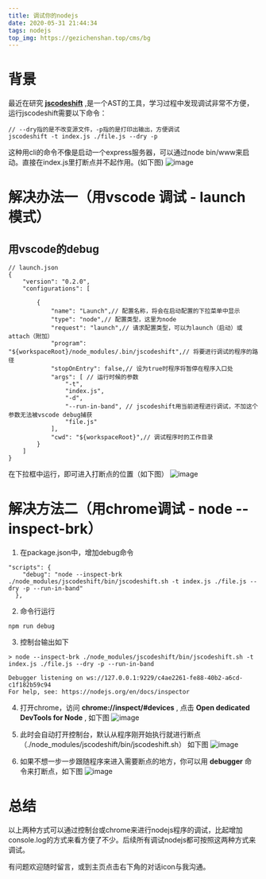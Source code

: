 ```yaml
---
title: 调试你的nodejs
date: 2020-05-31 21:44:34
tags: nodejs
top_img: https://gezichenshan.top/cms/bg
---
```


# 背景
最近在研究 **[jscodeshift](https://github.com/facebook/jscodeshift)** ,是一个AST的工具，学习过程中发现调试非常不方便，运行jscodeshift需要以下命令：
```
// --dry指的是不改变源文件，-p指的是打印出输出，方便调试 
jscodeshift -t index.js ./file.js --dry -p
```

这种用cli的命令不像是启动一个express服务器，可以通过node bin/www来启动。直接在index.js里打断点并不起作用。(如下图)
![image](https://static.gezichenshan.top/blog/nodejs/1.png)


# 解决办法一（用vscode 调试 - launch模式）


## 用vscode的debug

```
// launch.json
{
    "version": "0.2.0",
    "configurations": [
        
        {
            "name": "Launch",// 配置名称，将会在启动配置的下拉菜单中显示
            "type": "node",// 配置类型，这里为node
            "request": "launch",// 请求配置类型，可以为launch（启动）或attach（附加）
            "program": "${workspaceRoot}/node_modules/.bin/jscodeshift",// 将要进行调试的程序的路径
            "stopOnEntry": false,// 设为true时程序将暂停在程序入口处
            "args": [ // 运行时候的参数
                "-t",
                "index.js",
                "-d",
                "--run-in-band", // jscodeshift用当前进程进行调试，不加这个参数无法被vscode debug捕获
                "file.js"
            ],
            "cwd": "${workspaceRoot}",// 调试程序时的工作目录
        }
    ]
}
```

在下拉框中运行，即可进入打断点的位置（如下图）
![image](https://static.gezichenshan.top/blog/nodejs/2.png)


# 解决方法二（用chrome调试 - node --inspect-brk）

1. 在package.json中，增加debug命令
```
"scripts": {
    "debug": "node --inspect-brk ./node_modules/jscodeshift/bin/jscodeshift.sh -t index.js ./file.js --dry -p --run-in-band"
  },
```

2. 命令行运行
```
npm run debug
```

3. 控制台输出如下
```
> node --inspect-brk ./node_modules/jscodeshift/bin/jscodeshift.sh -t index.js ./file.js --dry -p --run-in-band

Debugger listening on ws://127.0.0.1:9229/c4ae2261-fe88-40b2-a6cd-c1f182b59c94
For help, see: https://nodejs.org/en/docs/inspector
```

4. 打开chrome，访问 **chrome://inspect/#devices** , 点击 **Open dedicated DevTools for Node** , 如下图
![image](https://static.gezichenshan.top/blog/nodejs/3.png)

5. 此时会自动打开控制台，默认从程序刚开始执行就进行断点（./node_modules/jscodeshift/bin/jscodeshift.sh） 如下图
![image](https://static.gezichenshan.top/blog/nodejs/4.png)

6. 如果不想一步一步跟随程序来进入需要断点的地方，你可以用 **debugger** 命令来打断点，如下图
![image](https://static.gezichenshan.top/blog/nodejs/5.png)

# 总结

以上两种方式可以通过控制台或chrome来进行nodejs程序的调试，比起增加console.log的方式来看方便了不少。后续所有调试nodejs都可按照这两种方式来调试。

有问题欢迎随时留言，或到主页点击右下角的对话icon与我沟通。




